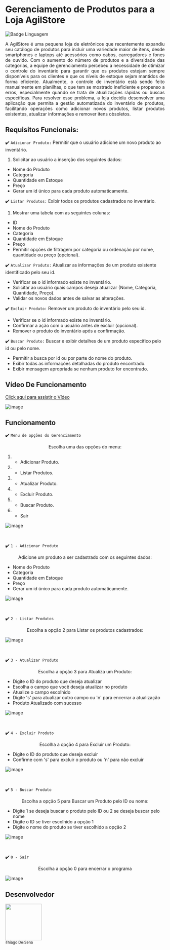 # Gerenciamento de Produtos para a Loja AgilStore

![Badge Linguagem](http://img.shields.io/static/v1?label=LINGUAGEM&message=JAVA&color=orange&style=for-the-badge)

<p align="justify">
  A AgilStore é uma pequena loja de eletrônicos que recentemente expandiu seu catálogo de produtos para incluir uma variedade maior de itens, desde smartphones e laptops até acessórios como cabos, carregadores e fones de ouvido. Com o aumento do número de produtos e a diversidade das categorias, a equipe de gerenciamento percebeu a necessidade de otimizar o controle do inventário para garantir que os produtos estejam sempre disponíveis para os clientes e que os níveis de estoque sejam mantidos de forma eficiente.
Atualmente, o controle de inventário está sendo feito manualmente em planilhas, o que tem se mostrado ineficiente e propenso a erros, especialmente quando se trata de atualizações rápidas ou buscas específicas. Para resolver esse problema, a loja decidiu desenvolver uma aplicação que permita a gestão automatizada do inventário de produtos, facilitando operações como adicionar novos produtos, listar produtos existentes, atualizar informações e remover itens obsoletos.

## Requisitos Funcionais:

:heavy_check_mark: `Adicionar Produto:` Permitir que o usuário adicione um novo produto ao inventário.
 1. Solicitar ao usuário a inserção dos seguintes dados:
 - Nome do Produto 
 - Categoria 
 - Quantidade em Estoque 
 - Preço
 - Gerar um id único para cada produto automaticamente.

:heavy_check_mark: `Listar Produtos:` Exibir todos os produtos cadastrados no inventário.
 1. Mostrar uma tabela com as seguintes colunas:
 - ID
 - Nome do Produto
 - Categoria
 - Quantidade em Estoque
 - Preço
 - Permitir opções de filtragem por categoria ou ordenação por nome, quantidade ou preço (opcional).

:heavy_check_mark: `Atualizar Produto:` Atualizar as informações de um produto existente identificado pelo seu id.
 - Verificar se o id informado existe no inventário.
 - Solicitar ao usuário quais campos deseja atualizar (Nome, Categoria, Quantidade, Preço).
 - Validar os novos dados antes de salvar as alterações.

:heavy_check_mark: `Excluir Produto:` Remover um produto do inventário pelo seu id.
 - Verificar se o id informado existe no inventário.
 - Confirmar a ação com o usuário antes de excluir (opcional).
 - Remover o produto do inventário após a confirmação.

:heavy_check_mark: `Buscar Produto:` Buscar e exibir detalhes de um produto específico pelo id ou pelo nome.
 - Permitir a busca por id ou por parte do nome do produto.
 - Exibir todas as informações detalhadas do produto encontrado.
 - Exibir mensagem apropriada se nenhum produto for encontrado.

## Vídeo De Funcionamento

<a href="https://www.linkedin.com/posts/thiago-de-sena-developer_java-aceleradoraagil-desafio-activity-7283224837097967616-R8qF?utm_source=share&utm_medium=member_desktop"> Click aqui para assistir o Vídeo</a>

![image](https://github.com/user-attachments/assets/eee3ff2e-bdfd-4b3e-ab90-1db1b7301ba3)


## Funcionamento

:heavy_check_mark: `Menu de opções do Gerenciamento` 

<p align="center">Escolha uma das opções do menu:</p>

1. - Adicionar Produto.
2. - Listar Produtos.
3. - Atualizar Produto.
4. - Excluir Produto.
5. - Buscar Produto.
0. - Sair
  

![image](https://github.com/user-attachments/assets/e32ef577-9fbc-4de7-964c-2638dcfc8927)

<br>

:heavy_check_mark: `1 - Adicionar Produto` 

<p align="center">Adicione um produto a ser cadastrado com os seguintes dados:</p>

- Nome do Produto 
- Categoria 
- Quantidade em Estoque 
- Preço
- Gerar um id único para cada produto automaticamente.

![image](https://github.com/user-attachments/assets/7b155925-2dce-4562-8ff0-e1cabb551664)

<br>

:heavy_check_mark: `2 - Listar Produtos` 

<p align="center">Escolha a opção 2 para Listar os produtos cadastrados:</p>

![image](https://github.com/user-attachments/assets/ff86e644-74dd-42c3-a3f7-5ad5f5217ad2)

<br>

:heavy_check_mark: `3 - Atualizar Produto` 

<p align="center">Escolha a opção 3 para Atualiza um Produto:</p>

 - Digite o ID do produto que deseja atualizar
 - Escolha o campo que você deseja atualizar no produto
 - Atualize o campo escolhido
 - Digite 's' para atualizar outro campo ou 'n' para encerrar a atualização
 - Produto Atualizado com sucesso

![image](https://github.com/user-attachments/assets/6d09e03a-8650-4444-9eae-143ee27b8333)

<br>

:heavy_check_mark: `4 - Excluir Produto` 

<p align="center">Escolha a opção 4 para Excluir um Produto:</p>

 - Digite o ID do produto que deseja excluir
 - Confirme com 's' para excluir o produto ou 'n' para não excluir

![image](https://github.com/user-attachments/assets/a97f55ed-3780-42d6-a621-ad2d285acd85)

<br>

:heavy_check_mark: `5 - Buscar Produto` 

<p align="center">Escolha a opção 5 para Buscar um Produto pelo ID ou nome:</p>

 - Digite 1 se deseja buscar o produto pelo ID ou 2 se deseja buscar pelo nome
 - Digite o ID se tiver escolhido a opção 1
 - Digite o nome do produto se tiver escolhido a opção 2

![image](https://github.com/user-attachments/assets/68a26028-b9b0-4202-9f01-97a3ce366539)

<br>

:heavy_check_mark: `0 - Sair` 

<p align="center">Escolha a opção 0 para encerrar o programa</p>

![image](https://github.com/user-attachments/assets/8470dad8-495d-4e1e-91f8-6aca99e914f2)

</p>


## Desenvolvedor

[<img src="https://avatars.githubusercontent.com/u/110785400?v=4" width=115><br><sub>Thiago De Sena</sub>](https://www.linkedin.com/in/thiago-de-sena-ab5b09179/)

